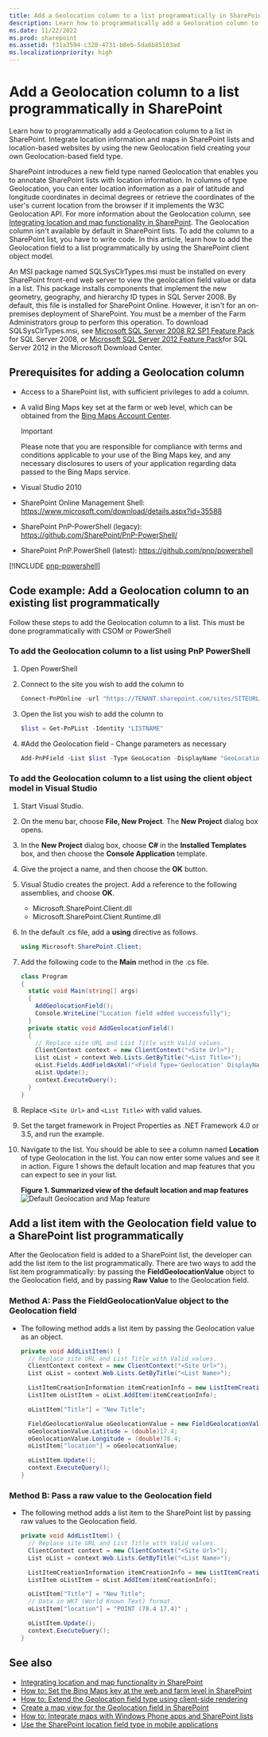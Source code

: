 ```yaml
---
title: Add a Geolocation column to a list programmatically in SharePoint
description: Learn how to programmatically add a Geolocation column to a list in SharePoint. Integrate location information and maps in SharePoint lists and location-based websites by using the new Geolocation field creating your own Geolocation-based field type.
ms.date: 11/22/2022
ms.prod: sharepoint
ms.assetid: f31a3594-c328-4731-b8eb-5da6b85103ad
ms.localizationpriority: high
---
```

# Add a Geolocation column to a list programmatically in SharePoint

Learn how to programmatically add a Geolocation column to a list in SharePoint. Integrate location information and maps in SharePoint lists and location-based websites by using the new Geolocation field creating your own Geolocation-based field type.

SharePoint introduces a new field type named Geolocation that enables you to annotate SharePoint lists with location information. In columns of type Geolocation, you can enter location information as a pair of latitude and longitude coordinates in decimal degrees or retrieve the coordinates of the user's current location from the browser if it implements the W3C Geolocation API. For more information about the Geolocation column, see [Integrating location and map functionality in SharePoint](integrating-location-and-map-functionality-in-sharepoint.md). The Geolocation column isn't available by default in SharePoint lists. To add the column to a SharePoint list, you have to write code. In this article, learn how to add the Geolocation field to a list programmatically by using the SharePoint client object model.

An MSI package named SQLSysClrTypes.msi must be installed on every SharePoint front-end web server to view the geolocation field value or data in a list. This package installs components that implement the new geometry, geography, and hierarchy ID types in SQL Server 2008. By default, this file is installed for SharePoint Online. However, it isn't for an on-premises deployment of SharePoint. You must be a member of the Farm Administrators group to perform this operation. To download SQLSysClrTypes.msi, see  [Microsoft SQL Server 2008 R2 SP1 Feature Pack](https://www.microsoft.com/download/details.aspx?id=30437) for SQL Server 2008, or [Microsoft SQL Server 2012 Feature Pack](https://www.microsoft.com/download/details.aspx?id=29065)for SQL Server 2012 in the Microsoft Download Center.

## Prerequisites for adding a Geolocation column

- Access to a SharePoint list, with sufficient privileges to add a column.
- A valid Bing Maps key set at the farm or web level, which can be obtained from the [Bing Maps Account Center](https://www.bingmapsportal.com/).

    > [!IMPORTANT]
    > Please note that you are responsible for compliance with terms and conditions applicable to your use of the Bing Maps key, and any necessary disclosures to users of your application regarding data passed to the Bing Maps service.

- Visual Studio 2010
- SharePoint Online Management Shell: https://www.microsoft.com/download/details.aspx?id=35588
- SharePoint PnP-PowerShell (legacy): https://github.com/SharePoint/PnP-PowerShell/
- SharePoint PnP.PowerShell (latest): https://github.com/pnp/powershell

[!INCLUDE [pnp-powershell](../../includes/snippets/open-source/pnp-powershell.md)]

## Code example: Add a Geolocation column to an existing list programmatically

Follow these steps to add the Geolocation column to a list. This must be done programmatically with CSOM or PowerShell

### To add the Geolocation column to a list using PnP PowerShell

1. Open PowerShell
1. Connect to the site you wish to add the column to

    ```powershell
    Connect-PnPOnline -url "https://TENANT.sharepoint.com/sites/SITEURL"
    ```

1. Open the list you wish to add the column to

    ```powershell
    $list = Get-PnPList -Identity "LISTNAME"
    ```

1. #Add the Geolocation field - Change parameters as necessary

    ```powershell
    Add-PnPField -List $list -Type GeoLocation -DisplayName "GeoLocationField" -InternalName "GeoLocationField" -AddToDefaultView -Required
    ```

### To add the Geolocation column to a list using the client object model in Visual Studio

1. Start Visual Studio.
1. On the menu bar, choose **File, New Project**. The **New Project** dialog box opens.
1. In the **New Project** dialog box, choose **C#** in the **Installed Templates** box, and then choose the **Console Application** template.
1. Give the project a name, and then choose the **OK** button.
1. Visual Studio creates the project. Add a reference to the following assemblies, and choose **OK**.

    - Microsoft.SharePoint.Client.dll
    - Microsoft.SharePoint.Client.Runtime.dll

1. In the default .cs file, add a **using** directive as follows.

    ```csharp
    using Microsoft.SharePoint.Client;
    ```

1. Add the following code to the **Main** method in the .cs file.

    ```csharp
    class Program
    {
      static void Main(string[] args)
      {
        AddGeolocationField();
        Console.WriteLine("Location field added successfully");
      }
      private static void AddGeolocationField()
      {
        // Replace site URL and List Title with Valid values.
        ClientContext context = new ClientContext("<Site Url>");
        List oList = context.Web.Lists.GetByTitle("<List Title>");
        oList.Fields.AddFieldAsXml("<Field Type='Geolocation' DisplayName='Location'/>",true, AddFieldOptions.AddToAllContentTypes);
        oList.Update();
        context.ExecuteQuery();
      }
    }
    ```

1. Replace `<Site Url>` and `<List Title>` with valid values.
1. Set the target framework in Project Properties as .NET Framework 4.0 or 3.5, and run the example.
1. Navigate to the list. You should be able to see a column named **Location** of type Geolocation in the list. You can now enter some values and see it in action. Figure 1 shows the default location and map features that you can expect to see in your list.

   **Figure 1. Summarized view of the default location and map features**
  ![Default Geolocation and Map feature](../images/SP15Con_HowToAddGeolocationColumnUpdated_Fig1.png)

## Add a list item with the Geolocation field value to a SharePoint list programmatically

After the Geolocation field is added to a SharePoint list, the developer can add the list item to the list programmatically. There are two ways to add the list item programmatically: by passing the **FieldGeolocationValue** object to the Geolocation field, and by passing **Raw Value** to the Geolocation field.

### Method A: Pass the FieldGeolocationValue object to the Geolocation field

- The following method adds a list item by passing the Geolocation value as an object.

    ```csharp
    private void AddListItem() {
      // Replace site URL and List Title with Valid values.
      ClientContext context = new ClientContext("<Site Url>");
      List oList = context.Web.Lists.GetByTitle("<List Name>");

      ListItemCreationInformation itemCreationInfo = new ListItemCreationInformation();
      ListItem oListItem = oList.AddItem(itemCreationInfo);

      oListItem["Title"] = "New Title";

      FieldGeolocationValue oGeolocationValue = new FieldGeolocationValue();
      oGeolocationValue.Latitude = (double)17.4;
      oGeolocationValue.Longitude = (double)78.4;
      oListItem["location"] = oGeolocationValue;

      oListItem.Update();
      context.ExecuteQuery();
    }
    ```

### Method B: Pass a raw value to the Geolocation field

- The following method adds a list item to the SharePoint list by passing raw values to the Geolocation field.

    ```csharp
    private void AddListItem() {
      // Replace site URL and List Title with Valid values.
      ClientContext context = new ClientContext("<Site Url>");
      List oList = context.Web.Lists.GetByTitle("<List Name>");

      ListItemCreationInformation itemCreationInfo = new ListItemCreationInformation();
      ListItem oListItem = oList.AddItem(itemCreationInfo);

      oListItem["Title"] = "New Title";
      // Data in WKT (World Known Text) format.
      oListItem["location"] = "POINT (78.4 17.4)" ;

      oListItem.Update();
      context.ExecuteQuery();
    }
    ```

## See also

- [Integrating location and map functionality in SharePoint](integrating-location-and-map-functionality-in-sharepoint.md)
- [How to: Set the Bing Maps key at the web and farm level in SharePoint](how-to-set-the-bing-maps-key-at-the-web-and-farm-level-in-sharepoint.md)
- [How to: Extend the Geolocation field type using client-side rendering](how-to-extend-the-geolocation-field-type-using-client-side-rendering.md)
- [Create a map view for the Geolocation field in SharePoint](create-a-map-view-for-the-geolocation-field-in-sharepoint.md)
- [How to: Integrate maps with Windows Phone apps and SharePoint lists](how-to-integrate-maps-with-windows-phone-apps-and-sharepoint-lists.md)
- [Use the SharePoint location field type in mobile applications](https://technet.microsoft.com/library/fp161355%28v=office.15%29.aspx)
